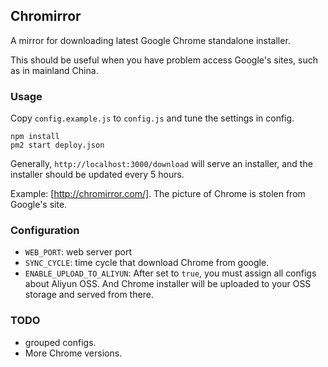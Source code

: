 ## Chromirror

A mirror for downloading latest Google Chrome standalone installer.

This should be useful when you have problem access Google's sites, such as in mainland China.

### Usage

Copy `config.example.js` to `config.js` and tune the settings in config.

```
npm install
pm2 start deploy.json
```

Generally, `http://localhost:3000/download` will serve an installer, and the installer should be updated every 5 hours.

Example: [http://chromirror.com/]. The picture of Chrome is stolen from Google's site.

### Configuration

* `WEB_PORT`: web server port
* `SYNC_CYCLE`: time cycle that download Chrome from google.
* `ENABLE_UPLOAD_TO_ALIYUN`: After set to `true`, you must assign all configs about Aliyun OSS. And Chrome installer will be uploaded to your OSS storage and served from there.

### TODO

* grouped configs.
* More Chrome versions.
